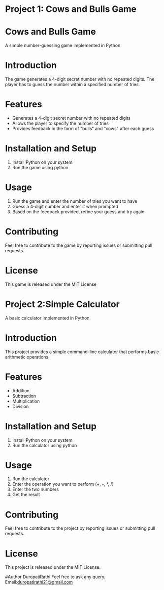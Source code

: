 # Project 1: Cows and Bulls Game
# Cows and Bulls Game

A simple number-guessing game implemented in Python.

# Introduction
The game generates a 4-digit secret number with no repeated digits. The player has to guess the number within a specified number of tries.

# Features
- Generates a 4-digit secret number with no repeated digits
- Allows the player to specify the number of tries
- Provides feedback in the form of "bulls" and "cows" after each guess

# Installation and Setup
1. Install Python on your system
2. Run the game using python 

# Usage
1. Run the game and enter the number of tries you want to have
2. Guess a 4-digit number and enter it when prompted
3. Based on the feedback provided, refine your guess and try again

# Contributing
Feel free to contribute to the game by reporting issues or submitting pull requests. 

# License
This game is released under the MIT License

# Project 2:Simple Calculator

A basic calculator implemented in Python.

# Introduction
This project provides a simple command-line calculator that performs basic arithmetic operations.

# Features
- Addition
- Subtraction
- Multiplication
- Division

# Installation and Setup
1. Install Python on your system
2. Run the calculator using python

# Usage
1. Run the calculator
2. Enter the operation you want to perform (+, -, *, /)
3. Enter the two numbers
4. Get the result

# Contributing
Feel free to contribute to the project by reporting issues or submitting pull requests.

# License
This project is released under the MIT License.

#Author 
DuropatiRathi Feel free to ask any query. Email:duropatirathi21@gmail.com
